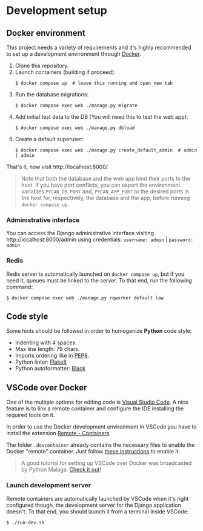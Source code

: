 # Development setup

## Docker environment

This project needs a variety of requirements and it's highly recommended to set up a development environment through [Docker](https://www.docker.com/).

1. Clone this repository.
2. Launch containers (building if proceed):
   ```console
   $ docker compose up  # leave this running and open new tab
   ```
3. Run the database migrations:
   ```console
   $ docker compose exec web ./manage.py migrate
   ```
4. Add initial test data to the DB (You will need this to test the web app):
   ```console
   $ docker compose exec web ./manage.py dbload
   ```
5. Create a default superuser:
   ```console
   $ docker compose exec web ./manage.py create_default_admin  # admin | admin
   ```

That's it, now visit http://localhost:8000/

> Note that both the database and the web app bind their ports to the host. If you have port conflicts, you can export the environment variables `PYCAN_DB_PORT` and, `PYCAN_APP_PORT` to the desired ports in the host for, respectively, the database and the app, before running `docker compose up`.

### Administrative interface

You can access the Django administrative interface visiting http://localhost:8000/admin using credentials: `username: admin` | `password: admin`

### Redis

Redis server is automatically launched on `docker compose up`, but if you need it, queues must be linked to the server. To that end, run the following command:

```console
$ docker compose exec web ./manage.py rqworker default low
```

## Code style

Some hints should be followed in order to homogenize **Python** code style:

- Indenting with 4 spaces.
- Max line length: 79 chars.
- Imports ordering like in [PEP8](https://www.python.org/dev/peps/pep-0008/#imports).
- Python linter: [Flake8](https://flake8.pycqa.org/en/latest/)
- Python autoformatter: [Black](https://github.com/psf/black)

## VSCode over Docker

One of the multiple options for editing code is [Visual Studio Code](https://code.visualstudio.com/). A nice feature is to link a remote container and configure the IDE installing the required tools on it.

In order to use the Docker development environment in VSCode you have to install the extension [Remote - Containers](https://marketplace.visualstudio.com/items?itemName=ms-vscode-remote.remote-containers).

The folder `.devcontainer` already contains the necessary files to enable the Docker "remote" container. Just follow [these instructions](https://code.visualstudio.com/docs/remote/containers) to enable it.

> A good tutorial for setting up VSCode over Docker was broadcasted by Python Malaga. [Check it out](https://www.youtube.com/watch?v=mxpq0ntJ8T8)!

### Launch development server

Remote containers are automatically launched by VSCode when it's right configured though, the development server for the Django application doesn't. To that end, you should launch it from a terminal inside VSCode:

```console
$ ./run-dev.sh
```
